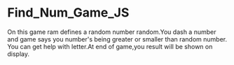 # Find_Num_Game_JS
On this game ram defines a random number  random.You dash a number and game says you number's being greater or smaller than random number. You can get help with letter.At end of game,you result will be shown on display.
